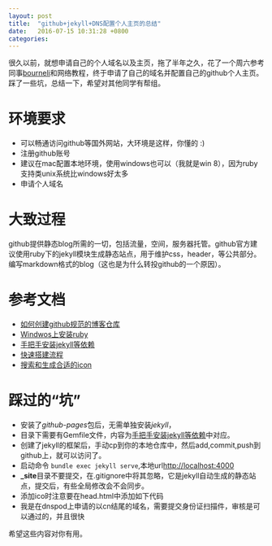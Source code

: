 ```yaml
---
layout: post
title:  "github+jekyll+DNS配置个人主页的总结"
date:   2016-07-15 10:31:28 +0800
categories:
---
```


很久以前，就想申请自己的个人域名以及主页，拖了半年之久，花了一个周六参考同事[bourneli](http://bourneli.github.io)和网络教程，终于申请了自己的域名并配置自己的github个人主页。踩了一些坑，总结一下，希望对其他同学有帮组。

# 环境要求
* 可以畅通访问github等国外网站，大环境是这样，你懂的 :)
* 注册github账号
* 建议在mac配置本地环境，使用windows也可以（我就是win 8），因为ruby支持类unix系统比windows好太多
* 申请个人域名

# 大致过程
github提供静态blog所需的一切，包括流量，空间，服务器托管。github官方建议使用ruby下的jekyll模块生成静态站点，用于维护css，header，等公共部分。编写markdown格式的blog（这也是为什么转投github的一个原因）。

# 参考文档
* [如何创建github规范的博客仓库](https://pages.github.com/)
* [Windwos上安装ruby](http://jekyll-windows.juthilo.com/)
* [手把手安装jekyll等依赖](https://help.github.com/articles/using-jekyll-with-pages/)
* [快速搭建流程](http://playingfingers.com/2016/03/26/build-a-blog/)
* [搜索和生成合适的icon](http://www.favicon.cc/)

# 踩过的“坑”
* 安装了*github-pages*包后，无需单独安装*jekyll*，
* 目录下需要有Gemfile文件，内容为[手把手安装jekyll等依赖](https://help.github.com/articles/using-jekyll-with-pages/)中对应。
* 创建了jekyll的框架后，手动cp到你的本地仓库中，然后add,commit,push到github上，就可以访问了。
* 启动命令 ```bundle exec jekyll serve```,本地url[http://localhost:4000](http://localhost:4000)
* **_site**目录不要提交，在.gitignore中将其忽略，它是jekyll自动生成的静态站点，提交后，有些全局修改会不会同步。
* 添加ico时注意要在head.html中添加如下代码
    <link rel="shortcut icon" href="/favicon.ico?" type="image/x_icon"/>
* 我是在dnspod上申请的以cn结尾的域名，需要提交身份证扫描件，审核是可以通过的，并且很快

希望这些内容对你有用。
